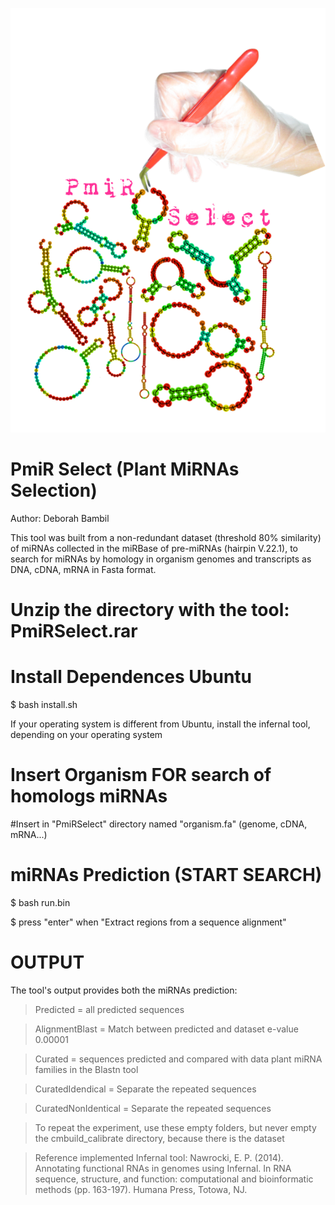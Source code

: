  ![name-of-you-image](https://github.com/DeborahBambil/figs/blob/main/Fig1.png?raw=true)

# PmiR Select (Plant MiRNAs Selection)
Author: Deborah Bambil

This tool was built from a non-redundant dataset (threshold 80% similarity) of miRNAs collected in the 
miRBase of pre-miRNAs (hairpin V.22.1), to search for miRNAs by homology in organism genomes and transcripts as DNA, cDNA, mRNA in Fasta format. 

# Unzip the directory with the tool: PmiRSelect.rar

# Install Dependences Ubuntu

$ bash install.sh

If your operating system is different from Ubuntu, install the infernal tool, depending on your operating system

# Insert Organism FOR search of homologs miRNAs

#Insert in "PmiRSelect" directory named "organism.fa" (genome, cDNA, mRNA...) 

# miRNAs Prediction (START SEARCH)

$ bash run.bin

$ press "enter" when "Extract regions from a sequence alignment"

# OUTPUT

The tool's output provides both the miRNAs prediction:

> Predicted = all predicted sequences

> AlignmentBlast = Match between predicted and dataset  e-value 0.00001

> Curated = sequences predicted and compared with data plant miRNA families in the Blastn tool

> CuratedIdendical = Separate the repeated sequences 

> CuratedNonIdentical = Separate the repeated sequences 

>To repeat the experiment, use these empty folders, but never empty the cmbuild_calibrate directory, because there is the dataset

>Reference implemented Infernal tool: Nawrocki, E. P. (2014). Annotating functional RNAs in genomes using Infernal. In RNA sequence, structure, and function: computational and bioinformatic methods (pp. 163-197). Humana Press, Totowa, NJ.
